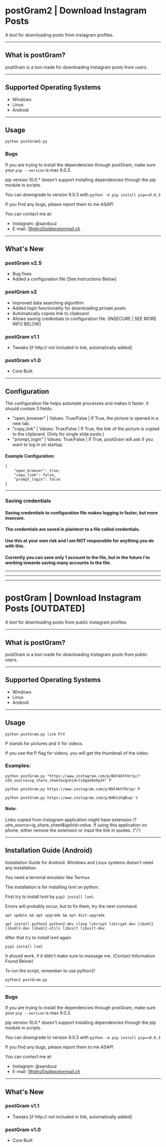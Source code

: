 # postGram2 | Download Instagram Posts

A tool for downloading posts from instagram profiles.

---

## What is postGram?
postGram is a tool made for downloading Instagram posts from users.

---

## Supported Operating Systems
 * Windows
 * Linux
 * Android

---

## Usage
```
python postGram2.py
```

### Bugs

If you are trying to install the dependencies through 
postGram, make sure your `pip --version` is max 9.0.3.

pip version 10.0.* doesn't support installing dependencies through the pip module in scripts.

You can downgrade to version 9.0.3 with `python -m pip install pip==9.0.3`

If you find any bugs, please report them to me ASAP!

You can contact me at:
* Instagram: @sanduuz
* E-mail: 19jdmz5js@protonmail.ch

---

## What's New
### postGram v2.5
+ Bug fixes
+ Added a configuration file [See Instructions Below]
### postGram v2
+ Improved data searching algorithm
+ Added login functionality for downloading private posts
+ Automatically copies link to clipboard
+ Allows saving credentials to configuration file. [INSECURE | SEE MORE INFO BELOW]
### postGram v1.1
+ Tweaks [if http:// not included in link, automatically added]
### postGram v1.0
+ Core Built

---

## Configuration
The configuration file helps automate processes and makes it faster.
It should contain 3 fields:
- "open_browser"	| Values: True/False | If True, the picture is opened in a new tab.
- "copy_link"		| Values: True/False | If True, the link of the picture is copied to the clipboard. (Only for single slide posts.)
- "prompt_login"	| Values: True/False | If True, postGram will ask if you want to log in on startup.

#### Example Configuration:
```
{
    "open_browser": true,
    "copy_link": false,
    "prompt_login": false
}
```

---

### Saving credentials
#### Saving credentials to configuration file makes logging in faster, but more insecure.
#### The credentials are saved in plaintext to a file called credentials.
#### Use this at your own risk and I am NOT responsible for anything you do with this.
#### Currently you can save only 1 account to the file, but in the future I'm working towards saving many accounts to the file.

---
---
---

# postGram | Download Instagram Posts [OUTDATED]

A tool for downloading posts from public instagram profiles.

---

## What is postGram?
postGram is a tool made for downloading Instagram posts from public users.

---

## Supported Operating Systems
 * Windows
 * Linux
 * Android

---

## Usage
```
python postGram.py link P/V
```

P stands for pictures and V for videos.

If you use the P flag for videos, you will get the thumbnail of the video.

### Examples:
```
python postGram.py "https://www.instagram.com/p/BkF4khTHctp/?utm_source=ig_share_sheet&igshid=ls9gad4okp34" P
```

```
python postGram.py https://www.instagram.com/p/BkF4khTHctp/ P
```

```
python postGram.py https://www.instagram.com/p/BdKx1XqBuqr V
```

#### Note:
Links copied from Instagram application might have extension /?utm_source=ig_share_sheet&igshid=*value*.
If using this application on phone, either remove the extension or input the link in quotes. ("/')

---

## Installation Guide (Android)
Installation Guide for Android. Windows and Linux systems doesn't need any installation.

You need a terminal emulator like Termux.

The installation is for installing lxml on python.

First try to install lxml by `pip2 install lxml`.

Errors will probably occur, but to fix them, try the next command.

`apt update && apt upgrade && apt dist-upgrade`

`apt install python2 python2-dev clang libcrypt libcrypt-dev libxml2 libxml2-dev libxml2-utils libxslt libxslt-dev`

After that try to install lxml again.

`pip2 install lxml`

It should work, if it didn't make sure to message me. (Contact Information Found Below)

To run the script, remember to use python2!

`python2 postGram.py`

---

### Bugs

If you are trying to install the dependencies through 
postGram, make sure your `pip --version` is max 9.0.3.

pip version 10.0.* doesn't support installing dependencies through the pip module in scripts.

You can downgrade to version 9.0.3 with `python -m pip install pip==9.0.3`

If you find any bugs, please report them to me ASAP!

You can contact me at:
* Instagram: @sanduuz
* E-mail: 19jdmz5js@protonmail.ch

---

## What's New
### postGram v1.1
+ Tweaks [if http:// not included in link, automatically added]
### postGram v1.0
+ Core Built
